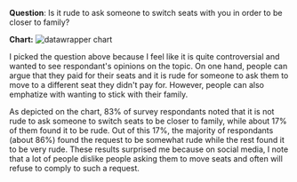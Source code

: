 **Question**: Is it rude to ask someone to switch seats with you in order to be closer to family?

**Chart:**
![datawrapper chart](https://datawrapper.dwcdn.net/5o8pn/1/)

I picked the question above because I feel like it is quite controversial and wanted to see respondant's opinions on the topic. On one hand, people can argue that they paid for their seats and it is rude for someone to ask them to move to a different seat they didn't pay for. However, people can also emphatize with wanting to stick with their family.

As depicted on the chart, 83% of survey respondants noted that it is not rude to ask someone to switch seats to be closer to family, while about 17% of them found it to be rude. Out of this 17%, the majority of respondants (about 86%) found the request to be somewhat rude while the rest found it to be very rude. These results surprised me because on social media, I note that a lot of people dislike people asking them to move seats and often will refuse to comply to such a request. 




